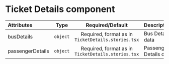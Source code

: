 # Ticket Details component

<table>
    <thead>
        <tr>
            <th style="text-align:left;">Attributes</th>
            <th style="text-align:center;">Type</th>
            <th style="text-align:center;">Required/Default</th>
            <th style="text-align:left;">Description</th>
        </tr>
    </thead>
    <tbody>
        <tr>
            <td style="text-align:left;">busDetails</td>
            <td style="text-align:center;"><code>object</code></td>
            <td style="text-align:center;">Required, format as in <code>TicketDetails.stories.tsx</code></td>
            <td style="text-align:left;">Bus Details data</td>
        </tr>
        <tr>
            <td style="text-align:left;">passengerDetails</td>
            <td style="text-align:center;"><code>object</code></td>
            <td style="text-align:center;">Required, format as in <code>TicketDetails.stories.tsx</code></td>
            <td style="text-align:left;">Passenger Details data</td>
        </tr>
    </tbody>
</table>


